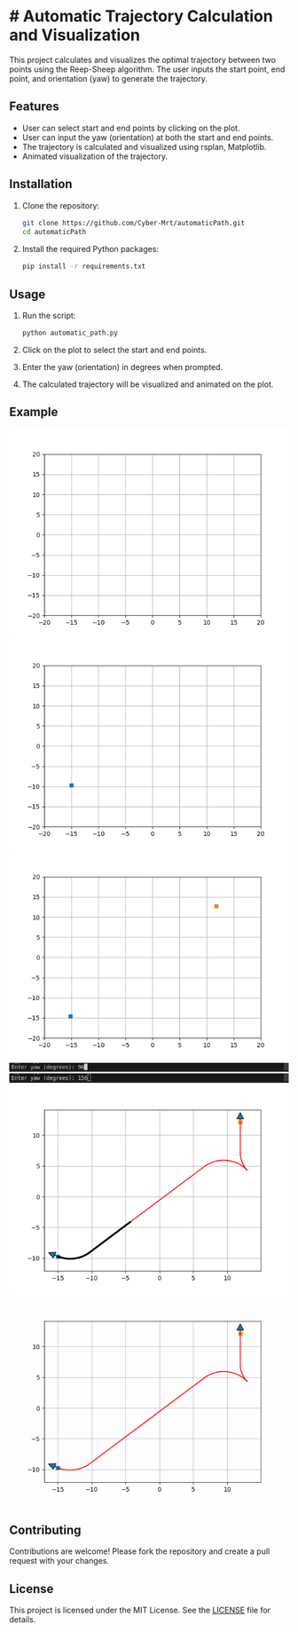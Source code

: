 # # Automatic Trajectory Calculation and Visualization

This project calculates and visualizes the optimal trajectory between two points using the Reep-Sheep algorithm. The user inputs the start point, end point, and orientation (yaw) to generate the trajectory.

## Features

- User can select start and end points by clicking on the plot.
- User can input the yaw (orientation) at both the start and end points.
- The trajectory is calculated and visualized using rsplan, Matplotlib.
- Animated visualization of the trajectory.

## Installation

1. Clone the repository:
    ```sh
    git clone https://github.com/Cyber-Mrt/automaticPath.git
    cd automaticPath
    ```

2. Install the required Python packages:
    ```sh
    pip install -r requirements.txt
    ```

## Usage

1. Run the script:
    ```sh
    python automatic_path.py
    ```

2. Click on the plot to select the start and end points.
3. Enter the yaw (orientation) in degrees when prompted.
4. The calculated trajectory will be visualized and animated on the plot.

## Example

![Example Image](Figure_1.png)
![Example Image](Figure_12.png)
![Example Image](Figure_5.png)
![Example Image](input1.png)
![Example Image](input2.png)
![Example Image](Figure_4.png)
![Example Image](FigureGif.gif)

## Contributing

Contributions are welcome! Please fork the repository and create a pull request with your changes.

## License

This project is licensed under the MIT License. See the [LICENSE](LICENSE) file for details.
